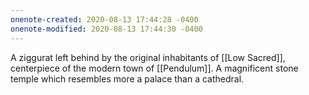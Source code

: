 ```yaml
---
onenote-created: 2020-08-13 17:44:28 -0400
onenote-modified: 2020-08-13 17:44:30 -0400
---
```


A ziggurat left behind by the original inhabitants of [[Low Sacred]], centerpiece of the modern town of [[Pendulum]]. A magnificent stone temple which resembles more a palace than a cathedral.
